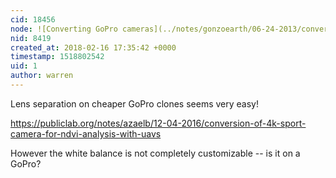 ```yaml
---
cid: 18456
node: ![Converting GoPro cameras](../notes/gonzoearth/06-24-2013/converting-gopro-cameras)
nid: 8419
created_at: 2018-02-16 17:35:42 +0000
timestamp: 1518802542
uid: 1
author: warren
---
```


Lens separation on cheaper GoPro clones seems very easy! 

https://publiclab.org/notes/azaelb/12-04-2016/conversion-of-4k-sport-camera-for-ndvi-analysis-with-uavs

However the white balance is not completely customizable -- is it on a GoPro?